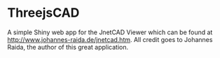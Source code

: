 # ThreejsCAD
A simple Shiny web app for the JnetCAD Viewer which can be found at http://www.johannes-raida.de/jnetcad.htm. All credit goes to Johannes Raida, the author of this great application.


